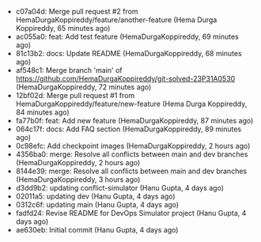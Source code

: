 - c07a04d: Merge pull request #2 from HemaDurgaKoppireddy/feature/another-feature (Hema Durga Koppireddy, 65 minutes ago)
- ac055a0: feat: Add test feature (HemaDurgaKoppireddy, 69 minutes ago)
- 81c13b2: docs: Update README (HemaDurgaKoppireddy, 68 minutes ago)
- af548c1: Merge branch 'main' of https://github.com/HemaDurgaKoppireddy/git-solved-23P31A0530 (HemaDurgaKoppireddy, 72 minutes ago)
- 12bf02d: Merge pull request #1 from HemaDurgaKoppireddy/feature/new-feature (Hema Durga Koppireddy, 84 minutes ago)
- fa77b0f: feat: Add new feature (HemaDurgaKoppireddy, 87 minutes ago)
- 064c17f: docs: Add FAQ section (HemaDurgaKoppireddy, 89 minutes ago)
- 0c98efc: Add checkpoint images (HemaDurgaKoppireddy, 2 hours ago)
- 4356ba0: merge: Resolve all conflicts between main and dev branches (HemaDurgaKoppireddy, 2 hours ago)
- 8144e39: merge: Resolve all conflicts between main and dev branches (HemaDurgaKoppireddy, 3 hours ago)
- d3dd9b2: updating conflict-simulator (Hanu Gupta, 4 days ago)
- 02011a5: updating dev (Hanu Gupta, 4 days ago)
- 0312c6f: updating main (Hanu Gupta, 4 days ago)
- fadfd24: Revise README for DevOps Simulator project (Hanu Gupta, 4 days ago)
- ae630eb: Initial commit (Hanu Gupta, 4 days ago)